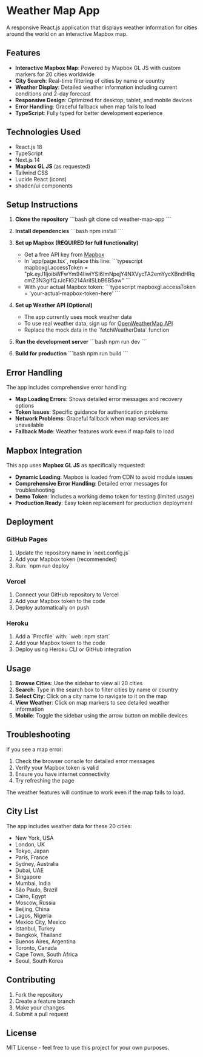# Weather Map App

A responsive React.js application that displays weather information for cities around the world on an interactive Mapbox map.

## Features

- **Interactive Mapbox Map**: Powered by Mapbox GL JS with custom markers for 20 cities worldwide
- **City Search**: Real-time filtering of cities by name or country
- **Weather Display**: Detailed weather information including current conditions and 2-day forecast
- **Responsive Design**: Optimized for desktop, tablet, and mobile devices
- **Error Handling**: Graceful fallback when map fails to load
- **TypeScript**: Fully typed for better development experience

## Technologies Used

- React.js 18
- TypeScript
- Next.js 14
- **Mapbox GL JS** (as requested)
- Tailwind CSS
- Lucide React (icons)
- shadcn/ui components

## Setup Instructions

1. **Clone the repository**
   \`\`\`bash
   git clone <your-repo-url>
   cd weather-map-app
   \`\`\`

2. **Install dependencies**
   \`\`\`bash
   npm install
   \`\`\`

3. **Set up Mapbox (REQUIRED for full functionality)**
   - Get a free API key from [Mapbox](https://www.mapbox.com/)
   - In \`app/page.tsx\`, replace this line:
     \`\`\`typescript
     mapboxgl.accessToken = "pk.eyJ1IjoibWFwYm94IiwiYSI6ImNpejY4NXVycTA2emYycXBndHRqcmZ3N3gifQ.rJcFIG214AriISLbB6B5aw"
     \`\`\`
   - With your actual Mapbox token:
     \`\`\`typescript
     mapboxgl.accessToken = 'your-actual-mapbox-token-here'
     \`\`\`

4. **Set up Weather API (Optional)**
   - The app currently uses mock weather data
   - To use real weather data, sign up for [OpenWeatherMap API](https://openweathermap.org/api)
   - Replace the mock data in the \`fetchWeatherData\` function

5. **Run the development server**
   \`\`\`bash
   npm run dev
   \`\`\`

6. **Build for production**
   \`\`\`bash
   npm run build
   \`\`\`

## Error Handling

The app includes comprehensive error handling:

- **Map Loading Errors**: Shows detailed error messages and recovery options
- **Token Issues**: Specific guidance for authentication problems
- **Network Problems**: Graceful fallback when map services are unavailable
- **Fallback Mode**: Weather features work even if map fails to load

## Mapbox Integration

This app uses **Mapbox GL JS** as specifically requested:

- **Dynamic Loading**: Mapbox is loaded from CDN to avoid module issues
- **Comprehensive Error Handling**: Detailed error messages for troubleshooting
- **Demo Token**: Includes a working demo token for testing (limited usage)
- **Production Ready**: Easy token replacement for production deployment

## Deployment

### GitHub Pages
1. Update the repository name in \`next.config.js\`
2. Add your Mapbox token (recommended)
3. Run: \`npm run deploy\`

### Vercel
1. Connect your GitHub repository to Vercel
2. Add your Mapbox token to the code
3. Deploy automatically on push

### Heroku
1. Add a \`Procfile\` with: \`web: npm start\`
2. Add your Mapbox token to the code
3. Deploy using Heroku CLI or GitHub integration

## Usage

1. **Browse Cities**: Use the sidebar to view all 20 cities
2. **Search**: Type in the search box to filter cities by name or country
3. **Select City**: Click on a city name to navigate to it on the map
4. **View Weather**: Click on map markers to see detailed weather information
5. **Mobile**: Toggle the sidebar using the arrow button on mobile devices

## Troubleshooting

If you see a map error:
1. Check the browser console for detailed error messages
2. Verify your Mapbox token is valid
3. Ensure you have internet connectivity
4. Try refreshing the page

The weather features will continue to work even if the map fails to load.

## City List

The app includes weather data for these 20 cities:
- New York, USA
- London, UK
- Tokyo, Japan
- Paris, France
- Sydney, Australia
- Dubai, UAE
- Singapore
- Mumbai, India
- São Paulo, Brazil
- Cairo, Egypt
- Moscow, Russia
- Beijing, China
- Lagos, Nigeria
- Mexico City, Mexico
- Istanbul, Turkey
- Bangkok, Thailand
- Buenos Aires, Argentina
- Toronto, Canada
- Cape Town, South Africa
- Seoul, South Korea

## Contributing

1. Fork the repository
2. Create a feature branch
3. Make your changes
4. Submit a pull request

## License

MIT License - feel free to use this project for your own purposes.
